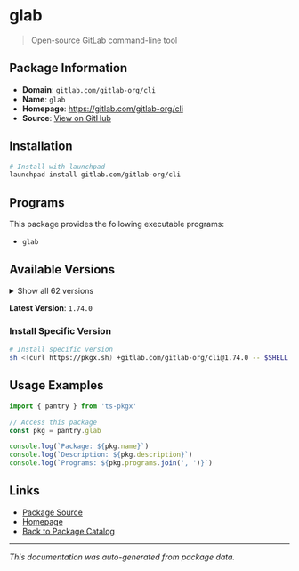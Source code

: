 # glab

> Open-source GitLab command-line tool

## Package Information

- **Domain**: `gitlab.com/gitlab-org/cli`
- **Name**: `glab`
- **Homepage**: https://gitlab.com/gitlab-org/cli
- **Source**: [View on GitHub](https://github.com/pkgxdev/pantry/tree/main/projects/gitlab.com/gitlab-org/cli/package.yml)

## Installation

```bash
# Install with launchpad
launchpad install gitlab.com/gitlab-org/cli
```

## Programs

This package provides the following executable programs:

- `glab`

## Available Versions

<details>
<summary>Show all 62 versions</summary>

- `1.74.0`, `1.73.1`, `1.73.0`, `1.72.0`, `1.71.2`
- `1.71.1`, `1.71.0`, `1.70.0`, `1.69.0`, `1.68.0`
- `1.67.0`, `1.66.0`, `1.65.0`, `1.64.0`, `1.63.0`
- `1.62.0`, `1.61.0`, `1.60.2`, `1.60.1`, `1.60.0`
- `1.59.2`, `1.59.1`, `1.59.0`, `1.58.0`, `1.57.0`
- `1.56.0`, `1.55.0`, `1.54.0`, `1.53.0`, `1.52.0`
- `1.51.0`, `1.50.0`, `1.49.0`, `1.48.0`, `1.47.0`
- `1.46.1`, `1.46.0`, `1.45.0`, `1.44.1`, `1.44.0`
- `1.43.0`, `1.42.0`, `1.41.0`, `1.40.0`, `1.39.0`
- `1.38.0`, `1.37.0`, `1.36.0`, `1.35.0`, `1.34.0`
- `1.33.0`, `1.32.0`, `1.31.0`, `1.30.0`, `1.29.4`
- `1.29.3`, `1.29.2`, `1.29.1`, `1.29.0`, `1.26.0`
- `1.25.2`, `1.25.1`

</details>

**Latest Version**: `1.74.0`

### Install Specific Version

```bash
# Install specific version
sh <(curl https://pkgx.sh) +gitlab.com/gitlab-org/cli@1.74.0 -- $SHELL -i
```

## Usage Examples

```typescript
import { pantry } from 'ts-pkgx'

// Access this package
const pkg = pantry.glab

console.log(`Package: ${pkg.name}`)
console.log(`Description: ${pkg.description}`)
console.log(`Programs: ${pkg.programs.join(', ')}`)
```

## Links

- [Package Source](https://github.com/pkgxdev/pantry/tree/main/projects/gitlab.com/gitlab-org/cli/package.yml)
- [Homepage](https://gitlab.com/gitlab-org/cli)
- [Back to Package Catalog](../../../../package-catalog.md)

---

*This documentation was auto-generated from package data.*
